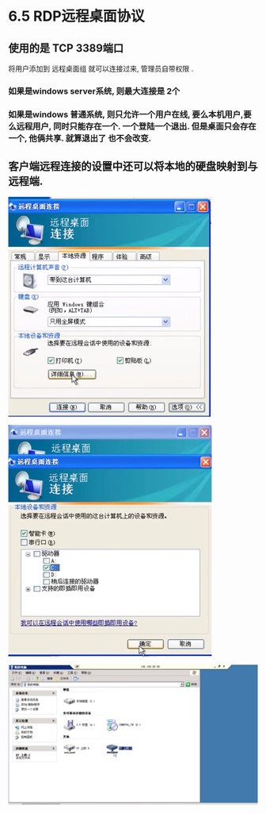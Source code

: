 # 6.5 RDP远程桌面协议

## 使用的是 TCP 3389端口

将用户添加到 远程桌面组  就可以连接过来,  管理员自带权限 .

### 如果是windows server系统, 则最大连接是 2个

### 如果是windows 普通系统,  则只允许一个用户在线, 要么本机用户,要么远程用户, 同时只能存在一个.  一个登陆一个退出. 但是桌面只会存在一个, 他俩共享. 就算退出了 也不会改变.



## 客户端远程连接的设置中还可以将本地的硬盘映射到与远程端.

![](.gitbook/assets/ping-mu-kuai-zhao-20190501-17.12.39.png)

![](.gitbook/assets/ping-mu-kuai-zhao-20190501-17.13.02.png)

![&#x8FD9;&#x4E2A;&#x662F;&#x8FDC;&#x7A0B;&#x7AEF;](.gitbook/assets/ping-mu-kuai-zhao-20190501-17.13.41.png)

